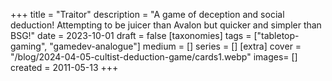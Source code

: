 +++
title = "Traitor"
description = "A game of deception and social deduction! Attempting to be juicer than Avalon but quicker and simpler than BSG!"
date = 2023-10-01
draft =  false
[taxonomies]
tags = ["tabletop-gaming", "gamedev-analogue"]
medium = []
series = []
[extra]
cover = "/blog/2024-04-05-cultist-deduction-game/cards1.webp"
images= []
created = 2011-05-13
+++

